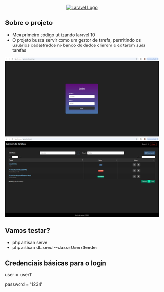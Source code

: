 <p align="center"><a href="https://laravel.com" target="_blank"><img src="https://raw.githubusercontent.com/laravel/art/master/logo-lockup/5%20SVG/2%20CMYK/1%20Full%20Color/laravel-logolockup-cmyk-red.svg" width="400" alt="Laravel Logo"></a></p>

## Sobre o projeto

- Meu primeiro código utilizando laravel 10
- O projeto busca servir como um gestor de tarefa, permitindo os usuários cadastrados no banco de dados criarem e editarem suas tarefas

![alt text](login.png "Tela de login")
![alt text](main.png "Tela principal")

## Vamos testar?

- php artisan serve
- php artisan db:seed --class=UsersSeeder

## Credenciais básicas para o login

user = 'user1'

password = '1234'



